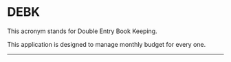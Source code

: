 # DEBK

This acronym stands for Double Entry Book Keeping.

This application is designed to manage monthly budget for every one.

---
